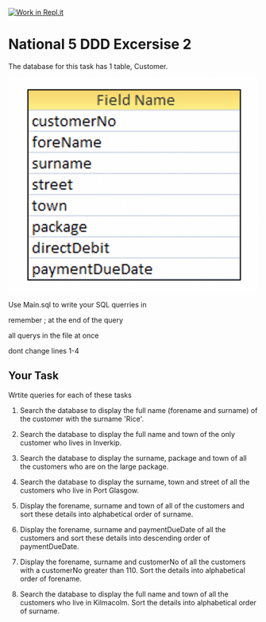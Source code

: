 [![Work in Repl.it](https://classroom.github.com/assets/work-in-replit-14baed9a392b3a25080506f3b7b6d57f295ec2978f6f33ec97e36a161684cbe9.svg)](https://classroom.github.com/online_ide?assignment_repo_id=4209071&assignment_repo_type=AssignmentRepo)
# National 5 DDD Excersise 2

The database for this task has 1 table, Customer. 

![databaseTables](/N5_CustomerDB.png)

Use Main.sql to write your SQL querries in

remember ; at the end of the query

all querys in the file at once

dont change lines 1-4

## Your Task

Wrtite queries for each of these tasks

1.	Search the database to display the full name (forename and surname) of the customer with the surname 'Rice'.

2.	Search the database to display the full name and town of the only customer who lives in Inverkip. 

3.	Search the database to display the surname, package and town of all the customers who are on the large package. 

4.	Search the database to display the surname, town and street of all the customers who live in Port Glasgow. 

5.	Display the forename, surname and town of all of the customers and sort these details into alphabetical order of surname.

6. 	Display the forename, surname and paymentDueDate of all the customers and sort these details into descending order of paymentDueDate.

7.	Display the forename, surname and customerNo of all the customers with a customerNo greater than 110. Sort the details into alphabetical order of forename.

8.	Search the database to display the full name and town of all the customers who live in Kilmacolm. Sort the details into alphabetical order of surname. 
